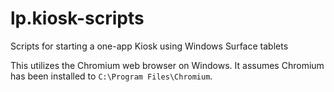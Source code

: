 # lp.kiosk-scripts
Scripts for starting a one-app Kiosk using Windows Surface tablets

This utilizes the Chromium web browser on Windows. It assumes Chromium has been installed to `C:\Program Files\Chromium`.
